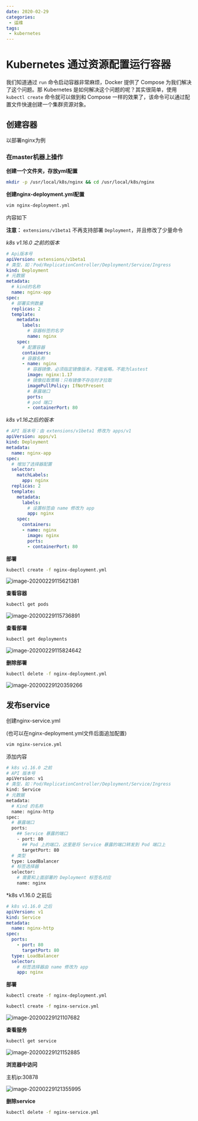 ```yaml
---
date: 2020-02-29
categories: 
 - 运维
tags: 
 - kubernetes
---
```

# Kubernetes 通过资源配置运行容器

我们知道通过 `run` 命令启动容器非常麻烦，Docker 提供了 Compose 为我们解决了这个问题。那 Kubernetes 是如何解决这个问题的呢？其实很简单，使用 `kubectl create` 命令就可以做到和 Compose 一样的效果了，该命令可以通过配置文件快速创建一个集群资源对象。





## 创建容器

以部署nginx为例

### 在master机器上操作

**创建一个文件夹，存放yml配置**

```sh
mkdir -p /usr/local/k8s/nginx && cd /usr/local/k8s/nginx
```



**创建nginx-deployment.yml配置**

```sh
vim nginx-deployment.yml
```

内容如下

**注意：** `extensions/v1beta1` 不再支持部署 `Deployment`，并且修改了少量命令

*k8s v1.16.0 之前的版本*

```yml
# Api版本号
apiVersion: extensions/v1beta1
# 类型，如：Pod/ReplicationController/Deployment/Service/Ingress
kind: Deployment
# 元数据
metadata:
  # kind的名称
  name: nginx-app
spec:
  # 部署实例数量
  replicas: 2
  template:
    metadata:
      labels:
        # 容器标签的名字
        name: nginx
    spec:
      # 配置容器
      containers:
      # 容器名称
      - name: nginx
        # 容器镜像，必须指定镜像版本，不能省略，不能为lastest
        image: nginx:1.17
        # 镜像拉取策略：只有镜像不存在时才拉取
        imagePullPolicy: IfNotPresent
        # 暴露端口
        ports: 
        # pod 端口
        - containerPort: 80

```



*k8s v1.16之后的版本*

```yaml
# API 版本号：由 extensions/v1beta1 修改为 apps/v1
apiVersion: apps/v1
kind: Deployment
metadata:
  name: nginx-app
spec:
  # 增加了选择器配置
  selector:
    matchLabels:
      app: nginx
  replicas: 2
  template:
    metadata:
      labels:
        # 设置标签由 name 修改为 app
        app: nginx
    spec:
      containers:
      - name: nginx
        image: nginx
        ports:
        - containerPort: 80
```



**部署**

```sh
kubectl create -f nginx-deployment.yml
```

![image-20200229115621381](https://alanlee-image-bed.oss-cn-shenzhen.aliyuncs.com/note_images/20200229203359-740611.png)



**查看容器**

```sh
kubectl get pods
```

![image-20200229115736891](https://alanlee-image-bed.oss-cn-shenzhen.aliyuncs.com/note_images/20200229115737-467172.png)



**查看部署**

```sh
kubectl get deployments
```

![image-20200229115824642](https://alanlee-image-bed.oss-cn-shenzhen.aliyuncs.com/note_images/20200229115825-952502.png)



**删除部署**

```sh
kubectl delete -f nginx-deployment.yml
```

![image-20200229120359266](https://alanlee-image-bed.oss-cn-shenzhen.aliyuncs.com/note_images/20200229120359-704061.png)



## 发布service

创建nginx-service.yml

(也可以在nginx-deployment.yml文件后面追加配置)

```sh
vim nginx-service.yml
```

添加内容

```sh
# k8s v1.16.0 之前
# API 版本号
apiVersion: v1
# 类型，如：Pod/ReplicationController/Deployment/Service/Ingress
kind: Service
# 元数据
metadata:
  # Kind 的名称
  name: nginx-http
spec:
  # 暴露端口
  ports:
    ## Service 暴露的端口
    - port: 80
      ## Pod 上的端口，这里是将 Service 暴露的端口转发到 Pod 端口上
      targetPort: 80
  # 类型
  type: LoadBalancer
  # 标签选择器
  selector:
    # 需要和上面部署的 Deployment 标签名对应
    name: nginx
```

*k8s v1.16.0 之前后

```yaml
# k8s v1.16.0 之后
apiVersion: v1
kind: Service
metadata:
  name: nginx-http
spec:
  ports:
    - port: 80
      targetPort: 80
  type: LoadBalancer
  selector:
    # 标签选择器由 name 修改为 app
    app: nginx
```

**部署**

```sh
kubectl create -f nginx-deployment.yml
```

```sh
kubectl create -f nginx-service.yml
```

![image-20200229121107682](https://alanlee-image-bed.oss-cn-shenzhen.aliyuncs.com/note_images/20200229203407-929884.png)



**查看服务**

```sh
kubectl get service
```

![image-20200229121152885](https://alanlee-image-bed.oss-cn-shenzhen.aliyuncs.com/note_images/20200229121153-682260.png)



**浏览器中访问**

主机ip:30878

![image-20200229121355995](https://alanlee-image-bed.oss-cn-shenzhen.aliyuncs.com/note_images/20200229121356-855491.png)



**删除service**

```sh
kubectl delete -f nginx-service.yml
```

